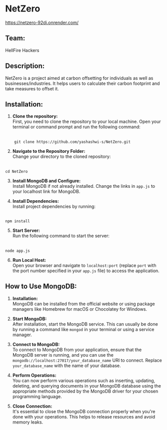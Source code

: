 # NetZero
https://netzero-92di.onrender.com/

## Team:
HellFire Hackers
## Description:
NetZero is a project aimed at carbon offsetting for individuals as well as businesses/industries. It helps users to calculate their carbon footprint and take measures to offset it.

## Installation:

1. **Clone the repository:**  
   First, you need to clone the repository to your local machine. Open your terminal or command prompt and run the following command:

######
        git clone https://github.com/yashashwi-s/NetZero.git

2. **Navigate to the Repository Folder:**  
Change your directory to the cloned repository:

######
    cd NetZero

3. **Install MongoDB and Configure:**  
Install MongoDB if not already installed. Change the links in `app.js` to your localhost link for MongoDB.

4. **Install Dependencies:**  
Install project dependencies by running:

######
    npm install


5. **Start Server:**  
Run the following command to start the server:

######
    node app.js


6. **Run Local Host:**  
Open your browser and navigate to `localhost:port` (replace `port` with the port number specified in your `app.js` file) to access the application.

## How to Use MongoDB:

1. **Installation:**  
MongoDB can be installed from the official website or using package managers like Homebrew for macOS or Chocolatey for Windows.

2. **Start MongoDB:**  
After installation, start the MongoDB service. This can usually be done by running a command like `mongod` in your terminal or using a service manager.

3. **Connect to MongoDB:**  
To connect to MongoDB from your application, ensure that the MongoDB server is running, and you can use the `mongodb://localhost:27017/your_database_name` URI to connect. Replace `your_database_name` with the name of your database.

4. **Perform Operations:**  
You can now perform various operations such as inserting, updating, deleting, and querying documents in your MongoDB database using the appropriate methods provided by the MongoDB driver for your chosen programming language.

5. **Close Connection:**  
It's essential to close the MongoDB connection properly when you're done with your operations. This helps to release resources and avoid memory leaks.
